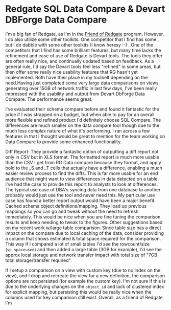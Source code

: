 # Redgate SQL Data Compare &amp; Devart DBForge Data Compare


I&#39;m a big fan of Redgate, as I&#39;m in the [Friend of Redgate](http://www.red-gate.com/community/friends-of-rg) program. However, I do also utilize some other toolkits. One competitor that I find has some , but I do dabble with some other toolkits (I know heresy :-) . One of the competitors that I find has some brilliant features, but many time lacks the refinement and ease of use of Redgate is Devart tools. The tools they offer are often really nice, and continually updated based on feedback. As a general rule, I&#39;d say the Devart tools feel less &#34;refined&#34; in some areas, but then offer some really nice usability features that RG hasn&#39;t yet implemented. Both have their place in my toolbelt depending on the need.Having just completed some very large data comparisons on views, generating over 15GB of network traffic in last few days, I&#39;ve been really impressed with the usability and output from Devart DbForge Data Compare. The performance seems great.

I&#39;ve evaluated their schema compare before and found it fantastic for the price if I was strapped on a budget, but when able to pay for an overall more flexible and refined product I&#39;d definitely choose SQL Compare. The differences are much smaller on the data compare tool though due to the much less complex nature of what it&#39;s performing. I ran across a few features in that I thought would be great to mention for the team working on Data Compare to provide some enhanced functionality.

Diff Report: They provide a fantastic option of outputting a diff report not only in CSV but in XLS format. The formatted report is much more usable than the CSV I get from RG Data compare because they format, and apply bold to the _S and _T cells that actually have a difference, enabling a much easier review process to find the diffs. This is far more usable for an end audience that might want to view differences in data detected on a table. I&#39;ve had the case to provide this report to analysts to look at differences. The typical use case of DBA&#39;s syncing data from one database to another probably would just use the tool and never need this. My particular use case has found a better report output would have been a major benefit.
Cached schema object definitions/mapping. They load up previous mappings so you can go and tweak without the need to refresh immediately. This would be nice when you are fine tuning the comparison results and keep needing to tweak to the figures.
Other suggestions based on my recent work w/large table comparison.
Since table size has a direct impact on the compare due to local caching of the data, consider providing a column that shows estimated &amp; total space required for the comparison. This way if I compared a lot of small tables I&#39;d see the rowcount/size (`sp_spaceused`) and then added a large table (3GB for example), I&#39;d see the approx local storage and network transfer impact with total size of &#34;7GB total storage/transfer required&#34;.

If I setup a comparison on a view with custom key (due to no index on the view), and I drop and recreate the view for a new definition, the comparison options are not persisted (for example the custom key). I&#39;m not sure if this is due to the underlying changes on the `object_id` and lack of clustered index for explicit mapping, but persisting this would be really nice when the columns used for key comparison still exist.
Overall, as a friend of Redgate I&#39;m

